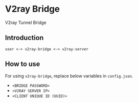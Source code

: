 # V2ray Bridge

V2ray Tunnel Bridge

## Introduction

```
user <-> v2ray-bridge <-> v2ray-server
```

## How to use

For using `v2ray-bridge`, replace below variables in `config.json`.

* `<BRIDGE PASSWORD>`
* `<V2RAY SERVER IP>`
* `<CLIENT UNIQUE ID (UUID)>`
